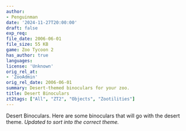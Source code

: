 ```yaml
---
author:
- Penguinman
date: '2024-11-27T20:00:00'
draft: false
exp_req:
file_date: 2006-06-01
file_size: 55 KB
game: Zoo Tycoon 2
has_author: true
languages:
license: 'Unknown'
orig_rel_at:
- 'ZooAdmin'
orig_rel_date: 2006-06-01
summary: Desert-themed binoculars for your zoo.
title: Desert Binoculars
zt2tags: ["All", "ZT2", "Objects", "Zootilities"]
---
```

Desert Binoculars. Here are some binoculars that will go with the desert theme. *Updated to sort into the correct theme.*
